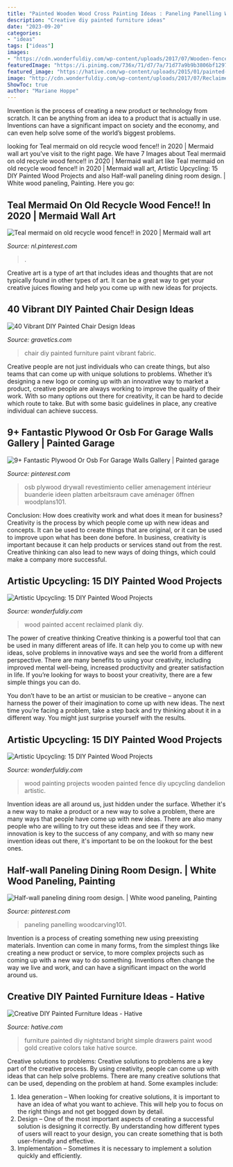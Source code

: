 ```yaml
---
title: "Painted Wooden Wood Cross Painting Ideas : Paneling Panelling Woodcarving101"
description: "Creative diy painted furniture ideas"
date: "2023-09-20"
categories:
- "ideas"
tags: ["ideas"]
images:
- "https://cdn.wonderfuldiy.com/wp-content/uploads/2017/07/Wooden-fence-dandelion-painting.jpg"
featuredImage: "https://i.pinimg.com/736x/71/d7/7a/71d77a9b9b3806bf1297c0ee1850b438.jpg"
featured_image: "https://hative.com/wp-content/uploads/2015/01/painted-furniture-ideas/13-painted-furniture-ideas.jpg"
image: "http://cdn.wonderfuldiy.com/wp-content/uploads/2017/07/Reclaimed-wood-plank-accent-wall.jpg"
ShowToc: true
author: "Mariane Hoppe"
---
```



Invention is the process of creating a new product or technology from scratch. It can be anything from an idea to a product that is actually in use. Inventions can have a significant impact on society and the economy, and can even help solve some of the world’s biggest problems.

	

		
looking for Teal mermaid on old recycle wood fence!! in 2020 | Mermaid wall art you've visit to the right page. We have 7 Images about Teal mermaid on old recycle wood fence!! in 2020 | Mermaid wall art like Teal mermaid on old recycle wood fence!! in 2020 | Mermaid wall art, Artistic Upcycling: 15 DIY Painted Wood Projects and also Half-wall paneling dining room design. | White wood paneling, Painting. Here you go:
		
    
## Teal Mermaid On Old Recycle Wood Fence!! In 2020 | Mermaid Wall Art

<img loading=lazy src="https://i.pinimg.com/736x/a6/03/ee/a603ee88df9f0b5137fe9354becafd51.jpg" onerror="this.onerror=null;this.src='https://tse4.mm.bing.net/th?id=OIP.YeDBiukvVx-J9USLZUf9ogHaNL&amp;pid=15.1';" alt="Teal mermaid on old recycle wood fence!! in 2020 | Mermaid wall art">

_Source: nl.pinterest.com_

>. 

	

Creative art is a type of art that includes ideas and thoughts that are not typically found in other types of art. It can be a great way to get your creative juices flowing and help you come up with new ideas for projects.

    
## 40 Vibrant DIY Painted Chair Design Ideas

<img loading=lazy src="https://www.gravetics.com/wp-content/uploads/2017/08/DIY-Chair-Furniture-Art-Look-at-what-a-little-paint-and-fabric-can-do-to-and-old-chair.jpg" onerror="this.onerror=null;this.src='https://tse3.mm.bing.net/th?id=OIP.5fc6ID9aAkxFa6m4nhvbUgHaNO&amp;pid=15.1';" alt="40 Vibrant DIY Painted Chair Design Ideas">

_Source: gravetics.com_

>chair diy painted furniture paint vibrant fabric. 

	

Creative people are not just individuals who can create things, but also teams that can come up with unique solutions to problems. Whether it’s designing a new logo or coming up with an innovative way to market a product, creative people are always working to improve the quality of their work. With so many options out there for creativity, it can be hard to decide which route to take. But with some basic guidelines in place, any creative individual can achieve success.

    
## 9+ Fantastic Plywood Or Osb For Garage Walls Gallery | Painted Garage

<img loading=lazy src="https://i.pinimg.com/736x/71/d7/7a/71d77a9b9b3806bf1297c0ee1850b438.jpg" onerror="this.onerror=null;this.src='https://tse2.mm.bing.net/th?id=OIP.7V0JqZmhPwFdf0T52o_xqAAAAA&amp;pid=15.1';" alt="9+ Fantastic Plywood Or Osb For Garage Walls Gallery | Painted garage">

_Source: pinterest.com_

>osb plywood drywall revestimiento cellier amenagement intérieur buanderie ideen platten arbeitsraum cave aménager öffnen woodplans101. 

	

Conclusion: How does creativity work and what does it mean for business?
Creativity is the process by which people come up with new ideas and concepts. It can be used to create things that are original, or it can be used to improve upon what has been done before. In business, creativity is important because it can help products or services stand out from the rest. Creative thinking can also lead to new ways of doing things, which could make a company more successful.

    
## Artistic Upcycling: 15 DIY Painted Wood Projects

<img loading=lazy src="http://cdn.wonderfuldiy.com/wp-content/uploads/2017/07/Reclaimed-wood-plank-accent-wall.jpg" onerror="this.onerror=null;this.src='https://tse3.mm.bing.net/th?id=OIP.DVOWpLfQaeZPwjDsTBuW0QHaHY&amp;pid=15.1';" alt="Artistic Upcycling: 15 DIY Painted Wood Projects">

_Source: wonderfuldiy.com_

>wood painted accent reclaimed plank diy. 

	

The power of creative thinking
Creative thinking is a powerful tool that can be used in many different areas of life. It can help you to come up with new ideas, solve problems in innovative ways and see the world from a different perspective.
There are many benefits to using your creativity, including improved mental well-being, increased productivity and greater satisfaction in life. If you’re looking for ways to boost your creativity, there are a few simple things you can do.

You don’t have to be an artist or musician to be creative – anyone can harness the power of their imagination to come up with new ideas. The next time you’re facing a problem, take a step back and try thinking about it in a different way. You might just surprise yourself with the results.

    
## Artistic Upcycling: 15 DIY Painted Wood Projects

<img loading=lazy src="https://cdn.wonderfuldiy.com/wp-content/uploads/2017/07/Wooden-fence-dandelion-painting.jpg" onerror="this.onerror=null;this.src='https://tse1.mm.bing.net/th?id=OIP.KTNQs8DFGodSHrfGNsgvnAHaJ4&amp;pid=15.1';" alt="Artistic Upcycling: 15 DIY Painted Wood Projects">

_Source: wonderfuldiy.com_

>wood painting projects wooden painted fence diy upcycling dandelion artistic. 

	

Invention ideas are all around us, just hidden under the surface. Whether it's a new way to make a product or a new way to solve a problem, there are many ways that people have come up with new ideas. There are also many people who are willing to try out these ideas and see if they work. innovation is key to the success of any company, and with so many new invention ideas out there, it's important to be on the lookout for the best ones.

    
## Half-wall Paneling Dining Room Design. | White Wood Paneling, Painting

<img loading=lazy src="https://i.pinimg.com/736x/81/10/32/81103238ddc41f2a63090ab375fb138f.jpg" onerror="this.onerror=null;this.src='https://tse1.mm.bing.net/th?id=OIP.LL79blh5iv0UN4hpE6-oowHaJ3&amp;pid=15.1';" alt="Half-wall paneling dining room design. | White wood paneling, Painting">

_Source: pinterest.com_

>paneling panelling woodcarving101. 

	

Invention is a process of creating something new using preexisting materials. Invention can come in many forms, from the simplest things like creating a new product or service, to more complex projects such as coming up with a new way to do something. Inventions often change the way we live and work, and can have a significant impact on the world around us.

    
## Creative DIY Painted Furniture Ideas - Hative

<img loading=lazy src="https://hative.com/wp-content/uploads/2015/01/painted-furniture-ideas/13-painted-furniture-ideas.jpg" onerror="this.onerror=null;this.src='https://tse4.mm.bing.net/th?id=OIP.rAHHyQycYAn_S1H7l4inmwHaLI&amp;pid=15.1';" alt="Creative DIY Painted Furniture Ideas - Hative">

_Source: hative.com_

>furniture painted diy nightstand bright simple drawers paint wood gold creative colors take hative source. 

	

Creative solutions to problems:
Creative solutions to problems are a key part of the creative process. By using creativity, people can come up with ideas that can help solve problems. There are many creative solutions that can be used, depending on the problem at hand. Some examples include:
1. Idea generation – When looking for creative solutions, it is important to have an idea of what you want to achieve. This will help you to focus on the right things and not get bogged down by detail.
2. Design – One of the most important aspects of creating a successful solution is designing it correctly. By understanding how different types of users will react to your design, you can create something that is both user-friendly and effective.
3. Implementation – Sometimes it is necessary to implement a solution quickly and efficiently.

